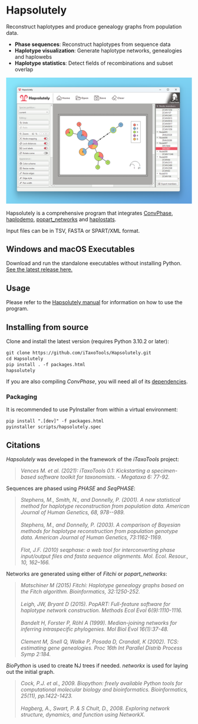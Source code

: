 # Hapsolutely

Reconstruct haplotypes and produce genealogy graphs from population data.

- **Phase sequences**: Reconstruct haplotypes from sequence data
- **Haplotype visualization**: Generate haplotype networks, genealogies and haplowebs
- **Haplotype statistics**: Detect fields of recombinations and subset overlap

![Screenshot](images/screenshot.png)

Hapsolutely is a comprehensive program that integrates [ConvPhase](https://github.com/iTaxoTools/ConvPhaseGui), [haplodemo](https://github.com/iTaxoTools/haplodemo), [popart_networks](https://github.com/iTaxoTools/popart_network) and [haplostats](https://github.com/iTaxoTools/haplostats).

Input files can be in TSV, FASTA or SPART/XML format.

## Windows and macOS Executables

Download and run the standalone executables without installing Python.</br>
[See the latest release here.](https://github.com/iTaxoTools/Hapsolutely/releases/latest)

## Usage

Please refer to the [Hapsolutely manual](https://itaxotools.org/Hapsolutely_manual_07Nov2023.pdf) for information on how to use the program.


## Installing from source

Clone and install the latest version (requires Python 3.10.2 or later):
```
git clone https://github.com/iTaxoTools/Hapsolutely.git
cd Hapsolutely
pip install . -f packages.html
hapsolutely
```

If you are also compiling *ConvPhase*, you will need all of its [dependencies](https://github.com/iTaxoTools/ConvPhase#dependencies).

### Packaging

It is recommended to use PyInstaller from within a virtual environment:
```
pip install ".[dev]" -f packages.html
pyinstaller scripts/hapsolutely.spec
```

## Citations

*Hapsolutely* was developed in the framework of the *iTaxoTools* project:

> *Vences M. et al. (2021): iTaxoTools 0.1: Kickstarting a specimen-based software toolkit for taxonomists. - Megataxa 6: 77-92.*

Sequences are phased using *PHASE* and *SeqPHASE*:

> *Stephens, M., Smith, N., and Donnelly, P. (2001). A new statistical method for haplotype reconstruction from population data. American Journal of Human Genetics, 68, 978--989.*
> <br><br>
> *Stephens, M., and Donnelly, P. (2003). A comparison of Bayesian methods for haplotype reconstruction from population genotype data. American Journal of Human Genetics, 73:1162-1169.*
> <br><br>
> *Flot, J.F. (2010) seqphase: a web tool for interconverting phase input/output files and fasta sequence alignments. Mol. Ecol. Resour., 10, 162–166.*

Networks are generated using either of *Fitchi* or *popart_networks*:

> *Matschiner M (2015) Fitchi: Haplotype genealogy graphs based on the Fitch algorithm. Bioinformatics, 32:1250-252.*
> <br><br>
> *Leigh, JW, Bryant D (2015). PopART: Full-feature software for haplotype network construction. Methods Ecol Evol 6(9):1110-1116.*
> <br><br>
> *Bandelt H, Forster P, Röhl A (1999). Median-joining networks for inferring intraspecific phylogenies. Mol Biol Evol 16(1):37-48.*
> <br><br>
> *Clement M, Snell Q, Walke P, Posada D, Crandall, K (2002). TCS: estimating gene genealogies. Proc 16th Int Parallel Distrib Process Symp 2:184.*

*BioPython* is used to create NJ trees if needed. *networkx* is used for laying out the initial graph.

> *Cock, P.J. et al., 2009. Biopython: freely available Python tools for computational molecular biology and bioinformatics. Bioinformatics, 25(11), pp.1422-1423.*
> <br><br>
> *Hagberg, A., Swart, P. & S Chult, D., 2008. Exploring network structure, dynamics, and function using NetworkX.*

